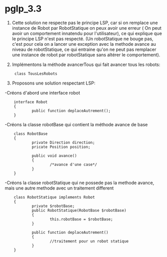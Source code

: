 # pglp_3.3

1) Cette solution ne respecte pas le principe LSP, car si on remplace une instance de Robot par RobotStatique on peux avoir une erreur ( On peut avoir un comportement innatendu pour l'utilisateur), ce qui explique que le principe LSP n'est pas respecté.
(Un robotStatique ne bouge pas, c'est pour cela on a lancer une exception avec la methode avance au niveau de robotStatique, ce qui entraine qu'on ne peut pas remplacer une instance de robot par robotStatique sans altérer le comportement).

2) Implémentons la méthode avancerTous qui fait avancer tous les robots:

        class TousLesRobots
        
        
        
        
3) Proposons une solution respectant LSP:

  -Créons d'abord une interface robot
                                                                                                        
        interface Robot
        {
                public function deplaceAutrement(); 
        }
  -Créons la classe robotBase qui contient la méthode avance de base
  
        class RobotBase
        {
                private Direction direction;
                pricate Position position;
                
                public void avance()
                {
                        /*avance d'une case*/
                }
        }
        
   -Créons la classe robotStatique qui ne possede pas la methode avance, mais une autre methode avec un traitement different
   
        class RobotStatique implements Robot 
        {
                private $robotBase;
                public RobotStatique(RobotBase $robotBase)
                {
                        this.robotBase = $robotBase;
                }
                
                public function deplaceAutrement()
                {
                        //traitement pour un robot statique
                }
        }
